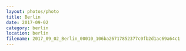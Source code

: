 ```yaml
---
layout: photos/photo
title: Berlin
date: 2017-09-02
category: berlin
location: berlin
filename: 2017_09_02_Berlin_00010_106ba26717852377c0fb2d1ac69a64c1
---
```

